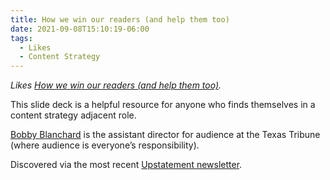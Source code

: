 ```yaml
---
title: How we win our readers (and help them too)
date: 2021-09-08T15:10:19-06:00
tags:
  - Likes
  - Content Strategy
---
```


<div class="u-like-of h-cite"><p><i>Likes <a class="u-url p-name" href="https://docs.google.com/presentation/d/1jgEKBtSubGXolMaA8DeYjcMf5t97HqKvrHC5QxfnbEY/mobilepresent#slide=id.g8d987be1ad_0_0">How we win our readers (and help them too)</a>.</i></p></div>

<div class="e-content">

This slide deck is a helpful resource for anyone who finds themselves in a content strategy adjacent role.

[Bobby Blanchard](https://twitter.com/bobbycblanchard) is the assistant director for audience at the Texas Tribune (where audience is everyone’s responsibility).

Discovered via the most recent [Upstatement newsletter](https://us4.campaign-archive.com/?u=7d114d141c378a0c2631d88f0&id=5536244534).

</div>
